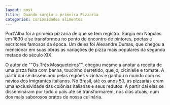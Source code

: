 ```yaml
---
layout: post
title:  Quando surgiu a primeira Pizzaria
categories: curiosidades alimentos
---
```


Port'Alba foi a primeira pizzaria de que se tem registro. Surgiu em Nápoles em 1830 e se transformou no ponto de encontro de pintores, poetas e escritores famosos da época. Um deles foi Alexandre Dumas, que chegou a mencionar em suas obras as variações de pizza mais populares da segunda metade do século XIX.

O autor de ""Os Três Mosqueteiros"", chegou mesmo a anotar a receita de uma pizza feita com banha, toucinho derretido, queijo, cicinielle e tomate. A partir daí se disseminou pelas regiões vizinhas e ganhou o mundo com os navios dos imigrantes italianos. No Brasil, até os anos 50, as pizzarias eram uma exclusividade das colônias italianas e seus redutos. A partir daí elas se disseminaram por todo o país até se transformarem, nos dias atuais, num dos mais saborosos pratos de nossa culinária.